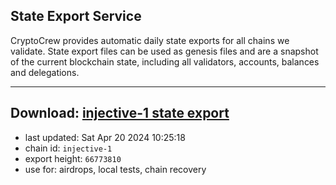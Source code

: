 ## State Export Service
CryptoCrew provides automatic daily state exports for all chains we validate. State export files can be used as genesis files and are a snapshot of the current blockchain state, including all validators, accounts, balances and delegations.

---
**Download: [injective-1 state export](https://dl-eu2.ccvalidators.com/SERVICE/injective/injective-1_export_66773810.json)**
---

- last updated: Sat Apr 20 2024 10:25:18
- chain id: `injective-1`
- export height: `66773810`
- use for: airdrops, local tests, chain recovery

